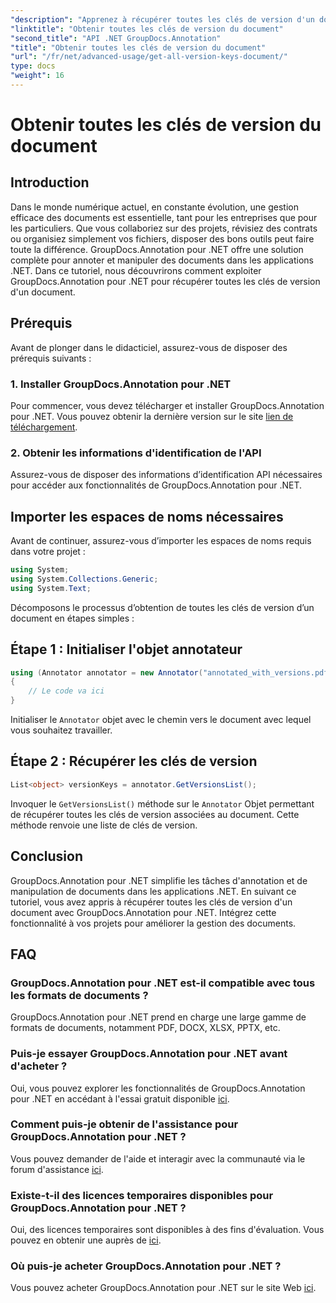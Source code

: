 ```yaml
---
"description": "Apprenez à récupérer toutes les clés de version d'un document avec GroupDocs.Annotation pour .NET. Améliorez vos capacités de gestion documentaire grâce à cette solution complète."
"linktitle": "Obtenir toutes les clés de version du document"
"second_title": "API .NET GroupDocs.Annotation"
"title": "Obtenir toutes les clés de version du document"
"url": "/fr/net/advanced-usage/get-all-version-keys-document/"
type: docs
"weight": 16
---
```


# Obtenir toutes les clés de version du document

## Introduction
Dans le monde numérique actuel, en constante évolution, une gestion efficace des documents est essentielle, tant pour les entreprises que pour les particuliers. Que vous collaboriez sur des projets, révisiez des contrats ou organisiez simplement vos fichiers, disposer des bons outils peut faire toute la différence. GroupDocs.Annotation pour .NET offre une solution complète pour annoter et manipuler des documents dans les applications .NET. Dans ce tutoriel, nous découvrirons comment exploiter GroupDocs.Annotation pour .NET pour récupérer toutes les clés de version d'un document.
## Prérequis
Avant de plonger dans le didacticiel, assurez-vous de disposer des prérequis suivants :
### 1. Installer GroupDocs.Annotation pour .NET
Pour commencer, vous devez télécharger et installer GroupDocs.Annotation pour .NET. Vous pouvez obtenir la dernière version sur le site [lien de téléchargement](https://releases.groupdocs.com/annotation/net/).
### 2. Obtenir les informations d'identification de l'API
Assurez-vous de disposer des informations d’identification API nécessaires pour accéder aux fonctionnalités de GroupDocs.Annotation pour .NET.

## Importer les espaces de noms nécessaires
Avant de continuer, assurez-vous d’importer les espaces de noms requis dans votre projet :
```csharp
using System;
using System.Collections.Generic;
using System.Text;
```

Décomposons le processus d’obtention de toutes les clés de version d’un document en étapes simples :
## Étape 1 : Initialiser l'objet annotateur
```csharp
using (Annotator annotator = new Annotator("annotated_with_versions.pdf"))
{
    // Le code va ici
}
```
Initialiser le `Annotator` objet avec le chemin vers le document avec lequel vous souhaitez travailler.
## Étape 2 : Récupérer les clés de version
```csharp
List<object> versionKeys = annotator.GetVersionsList();
```
Invoquer le `GetVersionsList()` méthode sur le `Annotator` Objet permettant de récupérer toutes les clés de version associées au document. Cette méthode renvoie une liste de clés de version.

## Conclusion
GroupDocs.Annotation pour .NET simplifie les tâches d'annotation et de manipulation de documents dans les applications .NET. En suivant ce tutoriel, vous avez appris à récupérer toutes les clés de version d'un document avec GroupDocs.Annotation pour .NET. Intégrez cette fonctionnalité à vos projets pour améliorer la gestion des documents.
## FAQ
### GroupDocs.Annotation pour .NET est-il compatible avec tous les formats de documents ?
GroupDocs.Annotation pour .NET prend en charge une large gamme de formats de documents, notamment PDF, DOCX, XLSX, PPTX, etc.
### Puis-je essayer GroupDocs.Annotation pour .NET avant d'acheter ?
Oui, vous pouvez explorer les fonctionnalités de GroupDocs.Annotation pour .NET en accédant à l'essai gratuit disponible [ici](https://releases.groupdocs.com/).
### Comment puis-je obtenir de l'assistance pour GroupDocs.Annotation pour .NET ?
Vous pouvez demander de l'aide et interagir avec la communauté via le forum d'assistance [ici](https://forum.groupdocs.com/c/annotation/10).
### Existe-t-il des licences temporaires disponibles pour GroupDocs.Annotation pour .NET ?
Oui, des licences temporaires sont disponibles à des fins d'évaluation. Vous pouvez en obtenir une auprès de [ici](https://purchase.groupdocs.com/temporary-license/).
### Où puis-je acheter GroupDocs.Annotation pour .NET ?
Vous pouvez acheter GroupDocs.Annotation pour .NET sur le site Web [ici](https://purchase.groupdocs.com/buy).